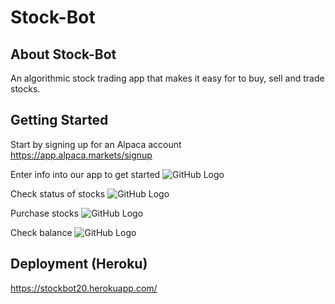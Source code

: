 # Stock-Bot

## About Stock-Bot

An algorithmic stock trading app that makes it easy for to buy, sell and trade stocks.

## Getting Started

Start by signing up for an Alpaca account https://app.alpaca.markets/signup

Enter info into our app to get started
![GitHub Logo]()

Check status of stocks
![GitHub Logo]()

Purchase stocks
![GitHub Logo]()

Check balance
![GitHub Logo]()


## Deployment (Heroku)

https://stockbot20.herokuapp.com/
